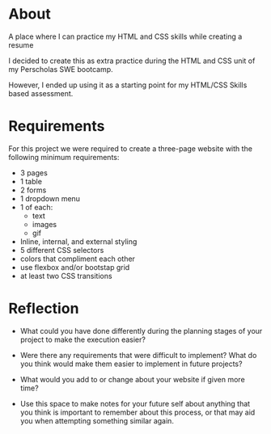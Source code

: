 # About
A place where I can practice my HTML and CSS skills while creating a resume 

I decided to create this as extra practice during the HTML and CSS unit of my Perscholas SWE bootcamp.

However, I ended up using it as a starting point for my HTML/CSS Skills based assessment. 

# Requirements
For this project we were required to create a three-page website with the following minimum requirements: 
- 3 pages 
- 1 table 
- 2 forms
- 1 dropdown menu
- 1 of each:
    - text
    - images
    - gif 
- Inline, internal, and external styling
- 5 different CSS selectors 
- colors that compliment each other
- use flexbox and/or bootstap grid 
- at least two CSS transitions 

# Reflection 

- What could you have done differently during the planning stages of your project to make the execution easier?

- Were there any requirements that were difficult to implement? What do you think would make them easier to implement in future projects?

- What would you add to or change about your website if given more time?

- Use this space to make notes for your future self about anything that you think is important to remember about this process, or that may aid you when attempting something similar again.

